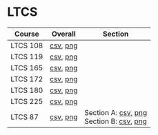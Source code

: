# LTCS

| Course | Overall | Section |
| ------ | ------- | ------- |
| LTCS 108 | [csv](https://github.com/UCSD-Historical-Enrollment-Data/2024Winter/blob/main/overall/LTCS%20108.csv), [png](https://raw.githubusercontent.com/UCSD-Historical-Enrollment-Data/2024Winter/main/plot_overall/LTCS%20108.png) |  |
| LTCS 119 | [csv](https://github.com/UCSD-Historical-Enrollment-Data/2024Winter/blob/main/overall/LTCS%20119.csv), [png](https://raw.githubusercontent.com/UCSD-Historical-Enrollment-Data/2024Winter/main/plot_overall/LTCS%20119.png) |  |
| LTCS 165 | [csv](https://github.com/UCSD-Historical-Enrollment-Data/2024Winter/blob/main/overall/LTCS%20165.csv), [png](https://raw.githubusercontent.com/UCSD-Historical-Enrollment-Data/2024Winter/main/plot_overall/LTCS%20165.png) |  |
| LTCS 172 | [csv](https://github.com/UCSD-Historical-Enrollment-Data/2024Winter/blob/main/overall/LTCS%20172.csv), [png](https://raw.githubusercontent.com/UCSD-Historical-Enrollment-Data/2024Winter/main/plot_overall/LTCS%20172.png) |  |
| LTCS 180 | [csv](https://github.com/UCSD-Historical-Enrollment-Data/2024Winter/blob/main/overall/LTCS%20180.csv), [png](https://raw.githubusercontent.com/UCSD-Historical-Enrollment-Data/2024Winter/main/plot_overall/LTCS%20180.png) |  |
| LTCS 225 | [csv](https://github.com/UCSD-Historical-Enrollment-Data/2024Winter/blob/main/overall/LTCS%20225.csv), [png](https://raw.githubusercontent.com/UCSD-Historical-Enrollment-Data/2024Winter/main/plot_overall/LTCS%20225.png) |  |
| LTCS 87 | [csv](https://github.com/UCSD-Historical-Enrollment-Data/2024Winter/blob/main/overall/LTCS%2087.csv), [png](https://raw.githubusercontent.com/UCSD-Historical-Enrollment-Data/2024Winter/main/plot_overall/LTCS%2087.png) | Section A: [csv](https://github.com/UCSD-Historical-Enrollment-Data/2024Winter/blob/main/section/LTCS%2087_A.csv), [png](https://raw.githubusercontent.com/UCSD-Historical-Enrollment-Data/2024Winter/main/plot_section/LTCS%2087_A.png)<br>Section B: [csv](https://github.com/UCSD-Historical-Enrollment-Data/2024Winter/blob/main/section/LTCS%2087_B.csv), [png](https://raw.githubusercontent.com/UCSD-Historical-Enrollment-Data/2024Winter/main/plot_section/LTCS%2087_B.png) |
